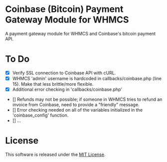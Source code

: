 Coinbase (Bitcoin) Payment Gateway Module for WHMCS
======================

A payment gateway module for WHMCS and Coinbase's bitcoin payment API.



To Do
======================

- [x] Verify SSL connection to Coinbase API with cURL.
- [x] WHMCS 'admin' username is hardcoded in callbacks/coinbase.php (line 15). Make that less brittle/more flexible.
- [x] Additional error checking in 'callbacks/coinbase.php'
- [] Refunds may not be possible; if someone in WHMCS tries to refund an
  invoice from Coinbase, need to provide a "friendly" message.
- [] Error checking needed on all of the variables initialized in the 'coinbase_config' function.
- [] ...



License
======================

This software is released under the [MIT License](http://opensource.org/licenses/MIT).
